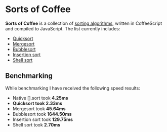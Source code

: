 # Sorts of Coffee
**Sorts of Coffee** is a collection of [sorting algorithms](http://en.wikipedia.org/wiki/Sorting_algorithm), written in CoffeeScript and compiled to JavaScript. The list currently includes:
- [Quicksort](http://en.wikipedia.org/wiki/Quicksort)
- [Mergesort](http://en.wikipedia.org/wiki/Merge_sort)
- [Bubblesort](http://en.wikipedia.org/wiki/Bubble_sort)
- [Insertion sort](http://en.wikipedia.org/wiki/Insertion_sort)
- [Shell sort](http://en.wikipedia.org/wiki/Shellsort)

## Benchmarking
While benchmarking I have received the following speed results:
- Native [].sort took **4.25ms**
- **Quicksort took 2.33ms**
- Mergesort took **45.64ms**
- Bubblesort took **1644.50ms**
- Insertion sort took **129.75ms**
- Shell sort took **2.70ms**
